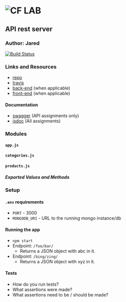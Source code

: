 ![CF](http://i.imgur.com/7v5ASc8.png) LAB
=================================================

## API rest server

### Author: Jared
[![Build Status](https://www.travis-ci.com/jaredpattison/14-orm-and-modeling.svg?branch=master)](https://www.travis-ci.com/jaredpattison/14-orm-and-modeling)
### Links and Resources
* [repo](https://github.com/jaredpattison/14-orm-and-modeling)
* [travis](https://www.travis-ci.com/jaredpattison/14-orm-and-modeling)
* [back-end](http://xyz.com) (when applicable)
* [front-end](http://xyz.com) (when applicable)

#### Documentation
* [swagger](http://xyz.com) (API assignments only)
* [jsdoc](http://xyz.com) (All assignments)

### Modules
#### `app.js`
#### `categories.js`
#### `products.js`

##### Exported Values and Methods

### Setup
#### `.env` requirements
* `PORT` - 3000
* `MONGODB_URI` - URL to the running mongo instance/db

#### Running the app
* `npm start`
* Endpoint: `/foo/bar/`
  * Returns a JSON object with abc in it.
* Endpoint: `/bing/zing/`
  * Returns a JSON object with xyz in it.
  
#### Tests
* How do you run tests?
* What assertions were made?
* What assertions need to be / should be made?
